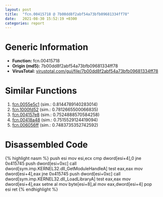 ```yaml
---
layout: post
title:  "fcn.00415718 @ 7b00dd8f2abf54a73bfb09681334ff78"
date:   2021-08-30 15:52:19 +0300
categories: report
---
```


# Generic Information
- **Function:** fcn.00415718
- **Origin (md5):** 7b00dd8f2abf54a73bfb09681334ff78
- **VirusTotal:** [virustotal.com/gui/file/7b00dd8f2abf54a73bfb09681334ff78][virustotal_ref]



# Similar Functions

1. [fcn.0055e5c1][similar_1_ref] (sim.: 0.8144789140283014)
2. [fcn.1000fd52][similar_2_ref] (sim.: 0.7812665500066835)
3. [fcn.004157e8][similar_3_ref] (sim.: 0.7524888570584258)
4. [fcn.00418a48][similar_4_ref] (sim.: 0.7515529124419094)
5. [fcn.006056ff][similar_5_ref] (sim.: 0.7483735352742592)


# Disassembled Code

{% highlight nasm %}
push esi
mov esi,ecx
cmp dword[esi+4],0
jne 0x415745
push dword[esi+0xc]
call dword[sym.imp.KERNEL32.dll_GetModuleHandleA]
test eax,eax
mov dword[esi+4],eax
jne 0x415745
push dword[esi+0xc]
call dword[sym.imp.KERNEL32.dll_LoadLibraryA]
test eax,eax
mov dword[esi+4],eax
setne al
mov byte[esi+8],al
mov eax,dword[esi+4]
pop esi
ret 
{% endhighlight %}


[similar_1_ref]: /report/fcn.0055e5c1@c60344b51fa39a329b92557d24ff7670
[similar_2_ref]: /report/fcn.1000fd52@481b545f5c18f2fce1caac67ddc419e8
[similar_3_ref]: /report/fcn.004157e8@7b00dd8f2abf54a73bfb09681334ff78
[similar_4_ref]: /report/fcn.00418a48@7b00dd8f2abf54a73bfb09681334ff78
[similar_5_ref]: /report/fcn.006056ff@52d540e8e13e0f0bbb8946b2363a382d
[virustotal_ref]: https://www.virustotal.com/gui/file/7b00dd8f2abf54a73bfb09681334ff78